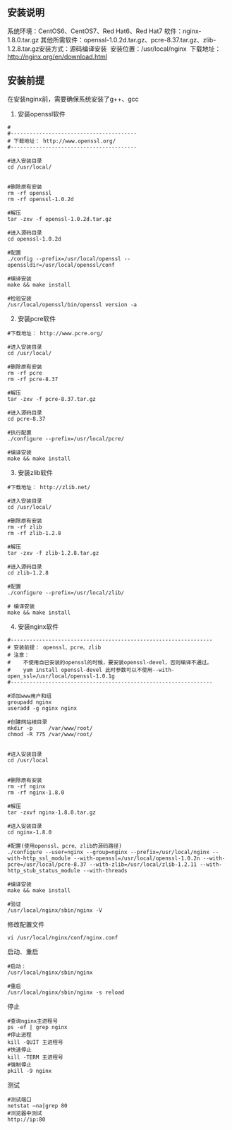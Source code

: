 ## 安装说明

系统环境：CentOS6、CentOS7、Red Hat6、Red Hat7
​	软件：nginx-1.8.0.tar.gz
其他所需软件：openssl-1.0.2d.tar.gz、pcre-8.37.tar.gz、zlib-1.2.8.tar.gz
​	安装方式：源码编译安装 
​	安装位置：/usr/local/nginx 
​	下载地址：http://nginx.org/en/download.html

## 安装前提 

在安装nginx前，需要确保系统安装了g++、gcc

1. 安装openssl软件

```shell
#
#----------------------------------------
# 下载地址： http://www.openssl.org/
#----------------------------------------

#进入安装目录
cd /usr/local/


#删除原有安装
rm -rf openssl
rm -rf openssl-1.0.2d

#解压
tar -zxv -f openssl-1.0.2d.tar.gz

#进入源码目录
cd openssl-1.0.2d

#配置
./config --prefix=/usr/local/openssl --openssldir=/usr/local/openssl/conf

#编译安装
make && make install

#检验安装
/usr/local/openssl/bin/openssl version -a 
```

2. 安装pcre软件

```shell
#下载地址： http://www.pcre.org/

#进入安装目录
cd /usr/local/

#删除原有安装
rm -rf pcre
rm -rf pcre-8.37 

#解压
tar -zxv -f pcre-8.37.tar.gz

#进入源码目录
cd pcre-8.37 

#执行配置
./configure --prefix=/usr/local/pcre/

#编译安装
make && make install
```

3. 安装zlib软件

```shell
#下载地址： http://zlib.net/

#进入安装目录
cd /usr/local/

#删除原有安装
rm -rf zlib
rm -rf zlib-1.2.8

#解压
tar -zxv -f zlib-1.2.8.tar.gz

#进入源码目录
cd zlib-1.2.8

#配置
./configure --prefix=/usr/local/zlib/

# 编译安装
make && make install
```

4. 安装nginx软件

```shell
#----------------------------------------------------------------
# 安装前提： openssl、pcre、zlib
# 注意：
#    不使用自已安装的openssl的时候，要安装openssl-devel，否则编译不通过。
#    yum install openssl-devel 此时参数可以不使用--with-open_ssl=/usr/local/openssl-1.0.1g
#----------------------------------------------------------------

#添加www用户和组
groupadd nginx
useradd -g nginx nginx

#创建网站根目录
mkdir -p     /var/www/root/
chmod -R 775 /var/www/root/


#进入安装目录
cd /usr/local


#删除原有安装
rm -rf nginx
rm -rf nginx-1.8.0

#解压
tar -zxvf nginx-1.8.0.tar.gz

#进入安装目录
cd nginx-1.8.0

#配置(使用openssl、pcre、zlib的源码路径)
./configure --user=nginx --group=nginx --prefix=/usr/local/nginx --with-http_ssl_module --with-openssl=/usr/local/openssl-1.0.2n --with-pcre=/usr/local/pcre-8.37 --with-zlib=/usr/local/zlib-1.2.11 --with-http_stub_status_module --with-threads

#编译安装
make && make install

#验证
/usr/local/nginx/sbin/nginx -V
```

修改配置文件

```shell
vi /usr/local/nginx/conf/nginx.conf
```

启动、重启

```shell
#启动：
/usr/local/nginx/sbin/nginx 

#重启
/usr/local/nginx/sbin/nginx -s reload
```

停止

```shell
#查询nginx主进程号
ps -ef | grep nginx
#停止进程
kill -QUIT 主进程号
#快速停止
kill -TERM 主进程号
#强制停止
pkill -9 nginx
```

测试

```shell
#测试端口
netstat –na|grep 80
#浏览器中测试
http://ip:80
```

